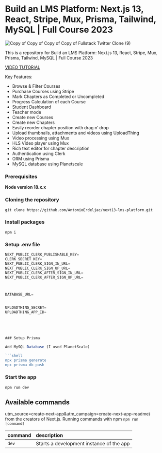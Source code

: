 # Build an LMS Platform: Next.js 13,  React, Stripe, Mux, Prisma, Tailwind, MySQL | Full Course 2023


![Copy of Copy of Copy of Copy of Fullstack Twitter Clone (9)](https://github.com/AntonioErdeljac/next13-lms-platform/assets/23248726/fa077fca-bb74-419a-84de-54ac103bb026)


This is a repository for Build an LMS Platform: Next.js 13,  React, Stripe, Mux, Prisma, Tailwind, MySQL | Full Course 2023

[VIDEO TUTORIAL](https://www.youtube.com/watch?v=Big_aFLmekI)

Key Features:

- Browse & Filter Courses
- Purchase Courses using Stripe
- Mark Chapters as Completed or Uncompleted
- Progress Calculation of each Course
- Student Dashboard
- Teacher mode
- Create new Courses
- Create new Chapters
- Easily reorder chapter position with drag n’ drop
- Upload thumbnails, attachments and videos using UploadThing
- Video processing using Mux
- HLS Video player using Mux
- Rich text editor for chapter description
- Authentication using Clerk
- ORM using Prisma
- MySQL database using Planetscale

### Prerequisites

**Node version 18.x.x**

### Cloning the repository

```shell
git clone https://github.com/AntonioErdeljac/next13-lms-platform.git
```

### Install packages

```shell
npm i
```


### Setup .env file


```js
NEXT_PUBLIC_CLERK_PUBLISHABLE_KEY=
CLERK_SECRET_KEY=
NEXT_PUBLIC_CLERK_SIGN_IN_URL=
NEXT_PUBLIC_CLERK_SIGN_UP_URL=
NEXT_PUBLIC_CLERK_AFTER_SIGN_IN_URL=
NEXT_PUBLIC_CLERK_AFTER_SIGN_UP_URL=



DATABASE_URL=


UPLOADTHING_SECRET=
UPLOADTHING_APP_ID=





### Setup Prisma

Add MySQL Database (I used PlanetScale)

```shell
npx prisma generate
npx prisma db push

```

### Start the app

```shell
npm run dev
```


## Available commands

utm_source=create-next-app&utm_campaign=create-next-app-readme) from the creators of Next.js.
Running commands with npm `npm run [command]`


| command         | description                              |
| :-------------- | :--------------------------------------- |
| `dev`           | Starts a development instance of the app |